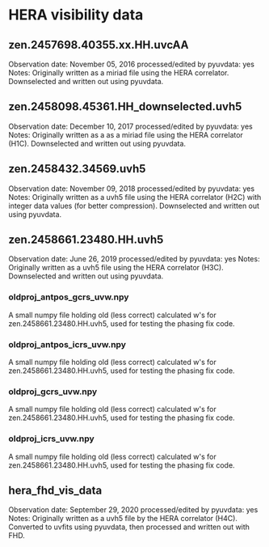 # HERA visibility data

## zen.2457698.40355.xx.HH.uvcAA

Observation date: November 05, 2016
processed/edited by pyuvdata: yes
Notes: Originally written as a miriad file using the HERA correlator.
Downselected and written out using pyuvdata.

## zen.2458098.45361.HH_downselected.uvh5

Observation date: December 10, 2017
processed/edited by pyuvdata: yes
Notes: Originally written as a as a miriad file using the HERA correlator (H1C).
Downselected and written out using pyuvdata.

## zen.2458432.34569.uvh5

Observation date: November 09, 2018
processed/edited by pyuvdata: yes
Notes: Originally written as a uvh5 file using the HERA correlator (H2C) with
integer data values (for better compression). Downselected and written out using
pyuvdata.

## zen.2458661.23480.HH.uvh5

Observation date: June 26, 2019
processed/edited by pyuvdata: yes
Notes: Originally written as a uvh5 file using the HERA correlator (H3C).
Downselected and written out using pyuvdata.

### oldproj_antpos_gcrs_uvw.npy

A small numpy file holding old (less correct) calculated w's for zen.2458661.23480.HH.uvh5,
used for testing the phasing fix code.

### oldproj_antpos_icrs_uvw.npy

A small numpy file holding old (less correct) calculated w's for zen.2458661.23480.HH.uvh5,
used for testing the phasing fix code.

### oldproj_gcrs_uvw.npy

A small numpy file holding old (less correct) calculated w's for zen.2458661.23480.HH.uvh5,
used for testing the phasing fix code.

### oldproj_icrs_uvw.npy

A small numpy file holding old (less correct) calculated w's for zen.2458661.23480.HH.uvh5,
used for testing the phasing fix code.

## hera_fhd_vis_data

Observation date: September 29, 2020
processed/edited by pyuvdata: yes
Notes: Originally written as a uvh5 file by the HERA correlator (H4C). Converted
to uvfits using pyuvdata, then processed and written out with FHD.


